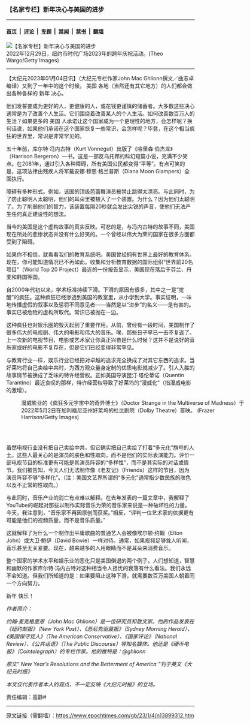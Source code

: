 ### 【名家专栏】新年决心与美国的进步

---

#### [首页](../../../..?n13899312) &nbsp;|&nbsp; [评论](../../../../../epoch-comment?n13899312) &nbsp;|&nbsp; [专题](../../../../../epoch-special?n13899312) &nbsp;|&nbsp; [禁闻](../../../../../epoch-news?n13899312) &nbsp;|&nbsp; [禁书](../../../../../books?n13899312) &nbsp;|&nbsp; [翻墙](https://github.com/gfw-breaker/nogfw/blob/master/README.md?n13899312)


<div><img alt="【名家专栏】新年决心与美国的进步" class="attachment-djy_600_400 size-djy_600_400 wp-post-image" src="https://i.epochtimes.com/assets/uploads/2023/01/id13899316-2023-new-year-new-york-700x420-600x400.jpg"/>
<div class="caption">
 2022年12月29日，纽约市时代广场2023年的跨年庆祝活动。(Theo Wargo/Getty Images)
</div></div><hr/><div class="post_content" id="artbody" itemprop="articleBody">
 <!-- article content begin -->
 <p>
  【大纪元2023年01月04日讯】（大纪元专栏作家John Mac Ghlionn撰文／曲志卓编译）又到了一年中的这个时候，
  <ok href="https://www.epochtimes.com/gb/tag/%E7%BE%8E%E5%9B%BD.html">
   美国
  </ok>
  各地（当然还有其它地方）的人们都会做出各种各样的
  <ok href="https://www.epochtimes.com/gb/tag/%E6%96%B0%E5%B9%B4.html">
   新年
  </ok>
  决心。
 </p>
 <p>
  他们发誓要成为更好的人，更健康的人，或花钱更谨慎的储蓄者。大多数这些决心通常是为了改善个人生活。它们围绕着改善某人的个人生活。如何改善数百万人的生活？如果更多的
  <ok href="https://www.epochtimes.com/gb/tag/%E7%BE%8E%E5%9B%BD.html">
   美国
  </ok>
  人承诺让这个国家成为一个更理性的地方，会怎样呢？换句话说，如果他们承诺在这个国家恢复一些常识，会怎样呢？毕竟，在这个相当疯狂的世界里，常识是非常罕见的。
 </p>
 <p>
  五十年前，库尔特‧冯内古特（Kurt Vonnegut）出版了《哈里森‧伯杰龙》（Harrison Bergeron）一书。这是一部反乌托邦的科幻短篇小说，充满不少笑点。在2081年，通过引入各种障碍，所有美国公民都变得“平等”。有点可笑的是，这项法律由残疾人将军戴安娜‧穆恩‧格兰普斯（Diana Moon Glampers）全面执行。
 </p>
 <p>
  障碍有多种形式。例如，该国的顶级芭蕾舞演员被禁止跳得太漂亮。与此同时，为了防止聪明人太聪明，他们的耳朵里被植入了一个装置。为什么？因为他们太聪明了。为了削弱他们的智力，该装置每隔20秒就会发出尖锐的声音，使他们无法产生任何真正建设性的想法。
 </p>
 <p>
  当今的美国是这个虚构故事的真实反映。可悲的是，与冯内古特的故事不同，美国现在所处的悲惨状态并没有什么好笑的。一个曾经以伟大为荣的国家在很多方面都受到了阻碍。
 </p>
 <p>
  如果你不相信，就看看我们的教育系统吧。美国曾经拥有世界上最好的教育体系。现在，你可能知道情况已不再如此。收集和分析教育数据的国际组织“世界前20名项目”（World Top 20 Project）最近的一份报告显示，美国现在落后于芬兰、丹麦和韩国等国。
 </p>
 <p>
  自2000年代初以来，学术标准持续下滑。下滑的原因有很多，其中之一是“觉醒”的疯狂。这种疯狂已经渗透到美国的教室里，从小学到大学。事实证明，一味地传播虚假的叙事以及惩罚不同意见者——当然是以“进步”的名义——是有害的。事实已被危险的虚构所取代。常识已被抛在一边。
 </p>
 <p>
  这种疯狂也对娱乐圈的毁灭起到了重要作用。从前，曾经有一段时间，美国制作了很多伟大的电视剧、伟大的电影和伟大的音乐。唉，那些日子早已一去不复返了。上一次新的电视节目、电影或艺术家让你真正兴奋是什么时候？这并不是说好的音乐家或好的电影不复存在，但是它们已经变得非常罕见。
 </p>
 <p>
  与教育行业一样，娱乐行业已经把对卓越的追求完全换成了对其它东西的追求。当好莱坞将自己卖给中共时，为西方观众量身定制的优质电影就减少了。引人入胜的故事情节被换成了乏味的特许经营权。正如美国导演昆汀‧塔伦蒂诺（Quentin Tarantino）最近哀叹的那样，特许经营权导致了好莱坞的“漫威化”（指漫威电影的激增）。
 </p>
 <figure aria-describedby="caption-attachment-13899325" class="wp-caption aligncenter" id="attachment_13899325" style="width: 600px">
  <ok href="https://i.epochtimes.com/assets/uploads/2023/01/id13899325-Doctor-Strange-1200x800.jpg" target="_blank">
   <img alt="" class="size-large wp-image-13899325" src="https://i.epochtimes.com/assets/uploads/2023/01/id13899325-Doctor-Strange-1200x800-600x400.jpg"/>
  </ok>
  <br/><figcaption class="wp-caption-text" id="caption-attachment-13899325">
   漫威影业的《疯狂多元宇宙中的奇异博士》（Doctor Strange in the Multiverse of Madness）于2022年5月2日在加利福尼亚州好莱坞的杜比剧院（Dolby Theatre）首映。 (Frazer Harrison/Getty Images)
  </figcaption><br/>
 </figure><br/>
 <p>
  虽然电视行业没有把自己卖给中共，但它确实把自己卖给了打着“多元化”旗号的人士。这些人最关心的是演员的肤色和性取向，而不是他们的实际表演能力。评价一部电视节目的标准更有可能是其演员阵容的“多样性”，而不是其实际的对话或情节。我们被告知，今天人们无法制作像《老友记》（Friends）这样的节目，因为演员阵容不够“多样化”。（注：美国文艺界所谓的“多元化”通常指少数民族的肤色以及不正常的性取向。）
 </p>
 <p>
  与此同时，音乐产业的消亡有点难以解释。在去年发表的一篇文章中，我解释了YouTube的崛起对那些以制作实际音乐为荣的音乐家来说是一种破坏性的力量。今天，我注意到，“音乐家不再因原创而获奖。”相反，“评判一位艺术家的依据更有可能是他们的视频质量，而不是音乐质量。”
 </p>
 <p>
  这就解释了为什么一个制作出平庸歌曲的普通艺人会被像埃尔顿‧约翰（Elton John）或大卫‧鲍伊（David Bowie）一样对待。通常，如果视频足够耸人听闻，音乐甚至无关紧要。现在，越来越多的人用眼睛而不是耳朵来消费音乐。
 </p>
 <p>
  整个国家的学术水平和娱乐业的恶化只是美国倒退的两个例子。人们想知道，智慧和幽默的作家库尔特‧冯内古特对这种相当令人担忧的衰落有什么看法。我们永远不会知道。但我们所知道的是：如果要阻止这种下滑，就需要数百万美国人朝着同一个方向努力。
 </p>
 <p>
  <ok href="https://www.epochtimes.com/gb/tag/%E6%96%B0%E5%B9%B4.html">
   新年
  </ok>
  快乐！
 </p>
 <p>
  <em>
   作者简介：
  </em>
 </p>
 <p>
  <em>
   约翰‧麦克格里恩（John Mac Ghlionn）是一位研究员和散文家。他的作品发表在《纽约邮报》（New York Post）、《悉尼先驱晨报》（Sydney Morning Herald）、《美国保守党人》（The American Conservative）、《国家评论》（National Review）、《公共话语》（The Public Discourse）等知名媒体。他还是《硬币电报》（Cointelegraph）的专栏作家。他的推特是：@ghlionn
  </em>
 </p>
 <p>
  <em>
   原文“
   <ok href="https://www.theepochtimes.com/new-years-resolutions-and-the-betterment-of-america_4949648.html">
    New Year’s Resolutions and the Betterment of America
   </ok>
   ”刊于英文《大纪元时报》
  </em>
 </p>
 <p>
  <em>
   本文仅代表作者本人的观点，不一定反映《大纪元时报》的立场。
  </em>
 </p>
 <p>
  责任编辑：高静#
 </p>
 <!-- article content end -->
 <div id="below_article_ad">
 </div>
</div>


---

原文链接（需翻墙）：https://www.epochtimes.com/gb/23/1/4/n13899312.htm